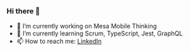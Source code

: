### Hi there 👋

- 🔭 I’m currently working on Mesa Mobile Thinking
- 🌱 I’m currently learning Scrum, TypeScript, Jest, GraphQL
- 📫 How to reach me: [LinkedIn](https://www.linkedin.com/in/vlfernandes/)

<!--
**vlfernandes/vlfernandes** is a ✨ _special_ ✨ repository because its `README.md` (this file) appears on your GitHub profile.

Here are some ideas to get you started:

- 🔭 I’m currently working on ...
- 🌱 I’m currently learning ...
- 👯 I’m looking to collaborate on ...
- 🤔 I’m looking for help with ...
- 💬 Ask me about ...
- 📫 How to reach me: ...
- 😄 Pronouns: ...
- ⚡ Fun fact: ...
-->
